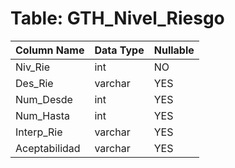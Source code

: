 # Table: GTH_Nivel_Riesgo

| Column Name | Data Type | Nullable |
|-------------|-----------|----------|
| Niv_Rie | int | NO |
| Des_Rie | varchar | YES |
| Num_Desde | int | YES |
| Num_Hasta | int | YES |
| Interp_Rie | varchar | YES |
| Aceptabilidad | varchar | YES |
